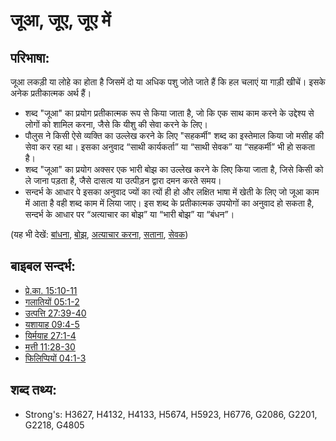 # जूआ, जूए, जूए में #

## परिभाषा: ##

जूआ लकड़ी या लोहे का होता है जिसमें दो या अधिक पशु जोते जाते हैं कि हल चलाएं या गाड़ी खीचें। इसके अनेक प्रतीकात्मक अर्थ हैं।

   * शब्द "जूआ" का प्रयोग प्रतीकात्मक रूप से किया जाता है, जो कि एक साथ काम करने के उद्देश्य से लोगों को शामिल करना, जैसे कि यीशु की सेवा करने के लिए।
   * पौलुस ने किसी ऐसे व्यक्ति का उल्लेख करने के लिए "सहकर्मी" शब्द का इस्तेमाल किया जो मसीह की सेवा कर रहा था। इसका अनुवाद “साथी कार्यकर्ता” या “साथी सेवक” या “सहकर्मी” भी हो सकता है।
   * शब्द "जूआ" का प्रयोग अक्सर एक भारी बोझ का उल्लेख करने के लिए किया जाता है, जिसे किसी को ले जाना पड़ता है, जैसे दासत्व या उत्पीड़न द्वारा दमन करते समय।
   * सन्दर्भ के आधार पे इसका अनुवाद ज्यों का त्यों ही हो और लक्षित भाषा में खेती के लिए जो जूआ काम में आता है वही शब्द काम में लिया जाए।
   इस शब्द के प्रतीकात्मक उपयोगों का अनुवाद हो सकता है, सन्दर्भ के आधार पर “अत्याचार का बोझ” या “भारी बोझ” या “बंधन”।

(यह भी देखें: [बांधना](../kt/bond.md), [बोझ](../other/burden.md), [अत्याचार करना](../other/oppress.md), [सताना](../other/persecute.md), [सेवक](../other/servant.md))

## बाइबल सन्दर्भ: ##

* [प्रे.का. 15:10-11](rc://en/tn/help/act/15/10)
* [गलातियों 05:1-2](rc://en/tn/help/gal/05/01)
* [उत्पत्ति 27:39-40](rc://en/tn/help/gen/27/39)
* [यशायाह 09:4-5](rc://en/tn/help/isa/09/04)
* [यिर्मयाह 27:1-4](rc://en/tn/help/jer/27/01)
* [मत्ती 11:28-30](rc://en/tn/help/mat/11/28)
* [फिलिप्पियों 04:1-3](rc://en/tn/help/php/04/01)

## शब्द तथ्य: ##

* Strong's: H3627, H4132, H4133, H5674, H5923, H6776, G2086, G2201, G2218, G4805
